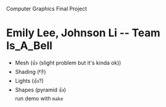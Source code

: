Computer Graphics Final Project
# Emily Lee, Johnson Li -- Team Is_A_Bell
- Mesh (👍 (slight problem but it's kinda ok))
- Shading (👎)
- Lights (👍?)
- Shapes (pyramid 👍)  
run demo with `make`
